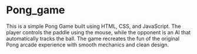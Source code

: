 # Pong_game
 This is a simple Pong Game built using HTML, CSS, and JavaScript. The player controls the paddle using the mouse, while the opponent is an AI that automatically tracks the ball. The game recreates the fun of the original Pong arcade experience with smooth mechanics and clean design.
